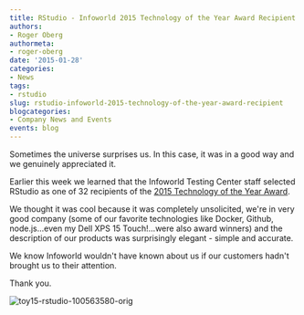 ```yaml
---
title: RStudio - Infoworld 2015 Technology of the Year Award Recipient!
authors:
- Roger Oberg
authormeta: 
- roger-oberg
date: '2015-01-28'
categories:
- News
tags:
- rstudio
slug: rstudio-infoworld-2015-technology-of-the-year-award-recipient
blogcategories:
- Company News and Events
events: blog
---
```



Sometimes the universe surprises us. In this case, it was in a good way and we genuinely appreciated it.

Earlier this week we learned that the Infoworld Testing Center staff selected RStudio as one of 32 recipients of the [2015 Technology of the Year Award](http://www.idgenterprise.com/press/infoworld-announces-the-2015-technology-of-the-year-award-recipients).

We thought it was cool because it was completely unsolicited, we're in very good company (some of our favorite technologies like Docker, Github, node.js...even my Dell XPS 15 Touch!...were also award winners) and the description of our products was surprisingly elegant - simple and accurate.

We know Infoworld wouldn't have known about us if our customers hadn't brought us to their attention.

Thank you.

![toy15-rstudio-100563580-orig](https://rstudioblog.files.wordpress.com/2015/01/toy15-rstudio-100563580-orig.jpg)

